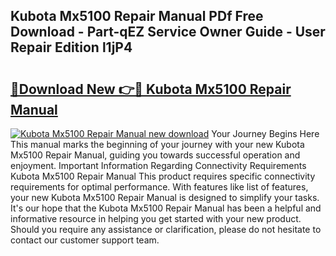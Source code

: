 ## Kubota Mx5100 Repair Manual PDf Free Download - Part-qEZ Service Owner Guide - User Repair Edition l1jP4

# <h2><a href="http://bc89588.oget.top/?id=Kubota+Mx5100+Repair+Manual">🔗Download New 👉🔴 Kubota Mx5100 Repair Manual</a></h2>

[![Kubota Mx5100 Repair Manual new download](https://i.imgur.com/5g1atiW.png)](http://bc89588.oget.top/?id=Kubota+Mx5100+Repair+Manual)
Your Journey Begins Here This manual marks the beginning of your journey with your new Kubota Mx5100 Repair Manual, guiding you towards successful operation and enjoyment. Important Information Regarding Connectivity Requirements Kubota Mx5100 Repair Manual This product requires specific connectivity requirements for optimal performance. With features like list of features, your new Kubota Mx5100 Repair Manual is designed to simplify your tasks. It's our hope that the Kubota Mx5100 Repair Manual has been a helpful and informative resource in helping you get started with your new product. Should you require any assistance or clarification, please do not hesitate to contact our customer support team.
